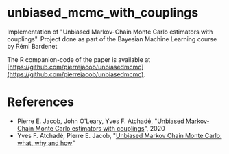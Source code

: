 # unbiased_mcmc_with_couplings

Implementation of "Unbiased Markov-Chain Monte Carlo estimators with couplings". Project done as part of the Bayesian
Machine Learning course by Rémi Bardenet

The R companion-code of the paper is available
at [https://github.com/pierrejacob/unbiasedmcmc](https://github.com/pierrejacob/unbiasedmcmc).

# References

- Pierre E. Jacob, John O'Leary, Yves F. Atchadé, "[Unbiased Markov-Chain Monte Carlo estimators with couplings](https://academic.oup.com/jrsssb/article/82/3/543/7056129)", 2020
- Yves F. Atchadé, Pierre E. Jacob, "[Unbiased Markov Chain Monte Carlo: what, why and how](https://math.bu.edu/people/atchade/umcmc_rev.pdf)"
